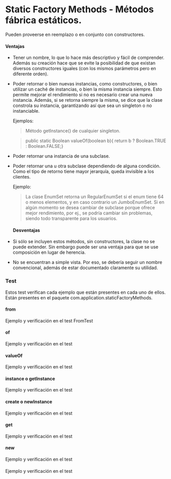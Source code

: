 # Static Factory Methods - Métodos fábrica estáticos.
Pueden proveerse en reemplazo o en conjunto con constructores.

#### Ventajas
* Tener un nombre, lo que lo hace más descriptivo y fácil de comprender. Además su creación hace que se evite la posibilidad de que existan diversos constructores iguales (con los mismos parámetros pero en diferente orden).

* Poder retornar o bien nuevas instancias, como constructores, o bien utilizar un caché de instancias, o bien la misma instancia siempre. Esto permite mejorar el rendimiento si no es necesario crear una nueva instancia. Además, si se retorna siempre la misma, se dice que la clase constrola su instancia, garantizando así que sea un singleton o no instanciable.

    Ejemplos:
    > Método getInstance() de cualquier singleton.

    > public static Boolean valueOf(boolean b){ return b ? Boolean.TRUE : Boolean.FALSE;}

* Poder retornar una instancia de una subclase.
* Poder retornar una u otra subclase dependiendo de alguna condición. Como el tipo de retorno tiene mayor jerarquía, queda invisible a los clientes.

    Ejemplo:
    > La clase EnumSet retorna un RegularEnumSet si el enum tiene 64 o menos elementos, y en caso contrario un JumboEnumSet. Si en algún momento se desea cambiar de subclase porque ofrece mejor rendimiento, por ej., se podría cambiar sin problemas, siendo todo transparente para los usuarios.
    
    #### Desventajas
* Si sólo se incluyen estos métodos, sin constructores, la clase no se puede extender. Sin embargo puede ser una ventaja para que se use composición en lugar de herencia.

* No se encuentran a simple vista. Por eso, se debería seguir un nombre convencional, además de estar documentado claramente su utilidad.

### Test
Estos test verifican cada ejemplo que están presentes en cada uno de ellos. Están presentes en el paquete com.application.staticFactoryMethods.

#### from
Ejemplo y verificación en el test FromTest

#### of
Ejemplo y verificación en el test 

#### valueOf
Ejemplo y verificación en el test 

#### instance o getInstance
Ejemplo y verificación en el test 

#### create o newInstance
Ejemplo y verificación en el test 

#### get<type>
Ejemplo y verificación en el test 
    
#### new<type>
Ejemplo y verificación en el test 
    
#### <type>
Ejemplo y verificación en el test 
